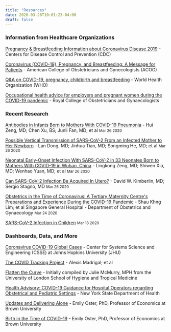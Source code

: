 ```yaml
---
title: "Resources"
date: 2020-03-28T10:01:23-04:00
draft: false
---
```



### Information from Healthcare Organizations

[Pregnancy & Breastfeeding Information about Coronavirus Disease 2019](https://www.cdc.gov/coronavirus/2019-ncov/prepare/pregnancy-breastfeeding.html) - Centers for Disease Control and Prevention (CDC)

[Coronavirus (COVID-19), Pregnancy, and Breastfeeding: A Message for Patients](https://www.acog.org/patient-resources/faqs/pregnancy/coronavirus-pregnancy-and-breastfeeding) - American College of Obstetricians and Gynecologists (ACOG)

[Q&A on COVID-19, pregnancy, childbirth and breastfeeding](https://www.who.int/news-room/q-a-detail/q-a-on-covid-19-pregnancy-childbirth-and-breastfeeding) - World Health Organization (WHO)

[Occupational health advice for employers and pregnant women during the COVID-19 pandemic](https://www.rcog.org.uk/globalassets/documents/guidelines/2020-03-26-covid19-occupational-health.pdf) - Royal College of Obstetricians and Gynaecologists

### Recent Research

[Antibodies in Infants Born to Mothers With COVID-19 Pneumonia](https://jamanetwork.com/journals/jama/fullarticle/2763854) - Hui Zeng, MD; Chen Xu, BS; Junli Fan, MD; et al <small class=" text-nowrap date-flair p-1 ml-1">Mar 26 2020</small>

[Possible Vertical Transmission of SARS-CoV-2 From an Infected Mother to Her Newborn](https://jamanetwork.com/journals/jama/fullarticle/2763853) - Lan Dong, MD; Jinhua Tian, MD; Songming He, MD; et al <small class=" text-nowrap date-flair p-1 ml-1">Mar 26 2020</small>

[Neonatal Early-Onset Infection With SARS-CoV-2 in 33 Neonates Born to Mothers With COVID-19 in Wuhan, China](https://jamanetwork.com/journals/jamapediatrics/fullarticle/2763787) - Lingkong Zeng, MD; Shiwen Xia, MD; Wenhao Yuan, MD; et al <small class=" text-nowrap date-flair p-1 ml-1">Mar 26 2020</small>

[Can SARS-CoV-2 Infection Be Acquired In Utero?](https://jamanetwork.com/journals/jama/fullarticle/2763851) -  David W. Kimberlin, MD; Sergio Stagno, MD <small class=" text-nowrap date-flair p-1 ml-1">Mar 26 2020</small>

[Obstetrics in the Time of Coronavirus: A Tertiary Maternity Centre's Preparations and Experience During the COVID-19 Pandemic](https://papers.ssrn.com/sol3/papers.cfm?abstract_id=3555225) - Shau Khng Lim; et al Singapore General Hospital - Department of Obstetrics and Gynaecology <small class=" text-nowrap date-flair p-1 ml-1">Mar 24 2020</small>

[SARS-CoV-2 Infection in Children](https://www.nejm.org/doi/full/10.1056/NEJMc2005073) <small class="text-nowrap date-flair p-1 ml-1">Mar 18 2020</small>

### Dashboards, Data, and More

[Coronavirus COVID-19 Global Cases](https://coronavirus.jhu.edu/map.html) - Center for Systems Science and Engineering (CSSE) at Johns Hopkins University (JHU)

[The COVID Tracking Project](https://covidtracking.com/data/) - Alexis Madrigal; et al

[Flatten the Curve](https://www.flattenthecurve.com/) - Initially compiled by Julie McMurry, MPH from the University of London School of Hygiene and Tropical Medicine

[Health Advisory: COVID-19 Guidance for Hospital Operators regarding Obstetrical and Pediatric Settings](https://coronavirus.health.ny.gov/system/files/documents/2020/03/doh_covid19_obpedsvisitation_032720.pdf) - New York State Department of Health

[Updates and Delivering Alone](https://emilyoster.substack.com/p/updates-and-delivering-alone) - Emily Oster, PhD, Professor of Economics at Brown University

[Birth in the Time of COVID-19](https://emilyoster.substack.com/p/birth-in-the-time-of-covid-19) - Emily Oster, PhD, Professor of Economics at Brown University

<p class="m-5"></p>
